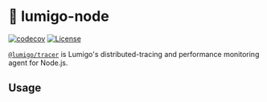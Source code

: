 # :stars: lumigo-node

[![codecov](https://codecov.io/gh/lumigo-io/lumigo-node/branch/master/graph/badge.svg?token=mUkKlI8ifC)](https://codecov.io/gh/lumigo-io/lumigo-node)
[![License](https://img.shields.io/badge/License-Apache%202.0-blue.svg)](https://opensource.org/licenses/Apache-2.0)

[`@lumigo/tracer`](https://) is Lumigo's distributed-tracing and performance monitoring agent for Node.js.


## Usage

